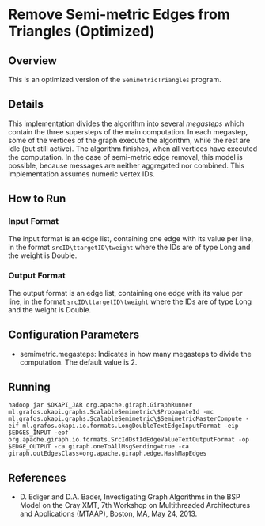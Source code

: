 Remove Semi-metric Edges from Triangles (Optimized)
===================================================

## Overview
This is an optimized version of the `SemimetricTriangles` program.

## Details
This implementation divides the algorithm into several _megasteps_ which contain the three supersteps of the main computation. In each megastep, some of the vertices of the graph execute the algorithm, while the rest are idle (but still active). The algorithm finishes, when all vertices have executed the computation. In the case of semi-metric edge removal, this model is possible, because messages are neither aggregated nor combined. This implementation assumes numeric vertex IDs.

## How to Run

### Input Format
The input format is an edge list, containing one edge with its value per line, in the format `srcID\ttargetID\tweight` where the IDs are of type Long
and the weight is Double.

### Output Format
The output format is an edge list, containing one edge with its value per line, in the format `srcID\ttargetID\tweight` where the IDs are of type Long
and the weight is Double.

## Configuration Parameters
- semimetric.megasteps: Indicates in how many megasteps to divide the computation. The default value is 2.

## Running
`hadoop jar $OKAPI_JAR org.apache.giraph.GiraphRunner ml.grafos.okapi.graphs.ScalableSemimetric\$PropagateId -mc  ml.grafos.okapi.graphs.ScalableSemimetric\$SemimetricMasterCompute -eif ml.grafos.okapi.io.formats.LongDoubleTextEdgeInputFormat -eip $EDGES_INPUT -eof org.apache.giraph.io.formats.SrcIdDstIdEdgeValueTextOutputFormat -op $EDGE_OUTPUT -ca giraph.oneToAllMsgSending=true -ca giraph.outEdgesClass=org.apache.giraph.edge.HashMapEdges`

## References
- D. Ediger and D.A. Bader, Investigating Graph Algorithms in the BSP Model on the Cray XMT, 7th Workshop on Multithreaded Architectures and Applications (MTAAP), Boston, MA, May 24, 2013.

